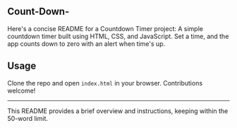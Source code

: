 ## Count-Down-
Here's a concise README for a Countdown Timer project:
A simple countdown timer built using HTML, CSS, and JavaScript. Set a time, and the app counts down to zero with an alert when time's up.

## Usage
Clone the repo and open `index.html` in your browser. Contributions welcome!

---

This README provides a brief overview and instructions, keeping within the 50-word limit.
